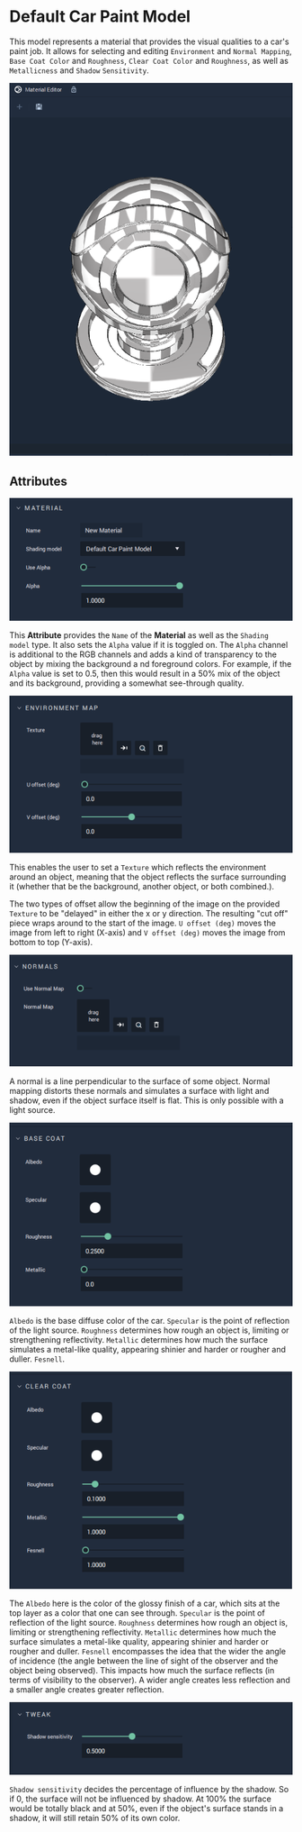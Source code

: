 # Default Car Paint Model

This model represents a material that provides the visual qualities to a car's paint job. It allows for selecting and editing `Environment` and `Normal Mapping`, `Base Coat Color` and `Roughness`, `Clear Coat Color` and `Roughness`, as well as `Metallicness` and `Shadow` `Sensitivity`.

![](../../.gitbook/assets/model-carpaint-ball.png)

## Attributes

![Material](../../.gitbook/assets/carpaint-attr-material.png)

This **Attribute** provides the `Name` of the **Material** as well as the `Shading model` type. It also sets the `Alpha` value if it is toggled on. The `Alpha` channel is additional to the RGB channels and adds a kind of transparency to the object by mixing the background a nd foreground colors. For example, if the `Alpha` value is set to 0.5, then this would result in a 50% mix of the object and its background, providing a somewhat see-through quality. 

![Enviroment Map](../../.gitbook/assets/carpaint-attr-enviromentmap.png)

This enables the user to set a `Texture` which reflects the environment around an object, meaning that the object reflects the surface surrounding it (whether that be the background, another object, or both combined.). 

The two types of offset allow the beginning of the image on the provided `Texture` to be "delayed" in either the x or y direction. The resulting "cut off" piece wraps around to the start of the image. `U offset (deg)` moves the image from left to right (X-axis) and `V offset (deg)` moves the image from bottom to top (Y-axis). 

![Normals](../../.gitbook/assets/carpaint-attr-normals.png)

A normal is a line perpendicular to the surface of some object. Normal mapping distorts these normals and simulates a surface with light and shadow, even if the object surface itself is flat. This is only possible with a light source. 

![Base Coat](../../.gitbook/assets/carpaint-attr-basecoat.png)

`Albedo` is the base diffuse color of the car. `Specular` is the point of reflection of the light source. `Roughness` determines how rough an object is, limiting or strengthening reflectivity. `Metallic` determines how much the surface simulates a metal-like quality, appearing shinier and harder or rougher and duller. `Fesnell`.   

![Clear Coat](../../.gitbook/assets/carpaint-attr-clearcoat.png)

The `Albedo` here is the color of the glossy finish of a car, which sits at the top layer as a color that one can see through. `Specular` is the point of reflection of the light source. `Roughness` determines how rough an object is, limiting or strengthening reflectivity. `Metallic` determines how much the surface simulates a metal-like quality, appearing shinier and harder or rougher and duller. `Fesnell` encompasses the idea that the wider the angle of incidence (the angle between the line of sight of the observer and the object being observed). This impacts how much the surface reflects (in terms of visibility to the observer). A wider angle creates less reflection and a smaller angle creates greater reflection. 

![Tweak](../../.gitbook/assets/carpaint-attr-tweak.png)

`Shadow sensitivity` decides the percentage of influence by the shadow. So if 0, the surface will not be influenced by shadow. At 100% the surface would be totally black and at 50%, even if the object's surface stands in a shadow, it will still retain 50% of its own color.
